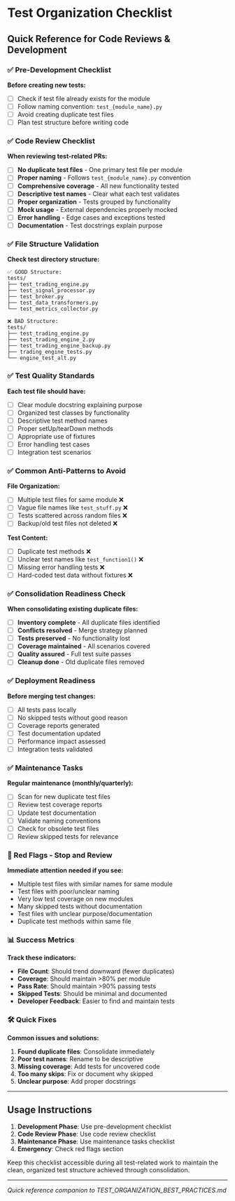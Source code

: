 # Test Organization Checklist

## Quick Reference for Code Reviews & Development

### ✅ Pre-Development Checklist

**Before creating new tests:**
- [ ] Check if test file already exists for the module
- [ ] Follow naming convention: `test_{module_name}.py`
- [ ] Avoid creating duplicate test files
- [ ] Plan test structure before writing code

### ✅ Code Review Checklist

**When reviewing test-related PRs:**
- [ ] **No duplicate test files** - One primary test file per module
- [ ] **Proper naming** - Follows `test_{module_name}.py` convention
- [ ] **Comprehensive coverage** - All new functionality tested
- [ ] **Descriptive test names** - Clear what each test validates
- [ ] **Proper organization** - Tests grouped by functionality
- [ ] **Mock usage** - External dependencies properly mocked
- [ ] **Error handling** - Edge cases and exceptions tested
- [ ] **Documentation** - Test docstrings explain purpose

### ✅ File Structure Validation

**Check test directory structure:**
```
✅ GOOD Structure:
tests/
├── test_trading_engine.py
├── test_signal_processor.py  
├── test_broker.py
├── test_data_transformers.py
└── test_metrics_collector.py

❌ BAD Structure:
tests/
├── test_trading_engine.py
├── test_trading_engine_2.py
├── test_trading_engine_backup.py
├── trading_engine_tests.py
└── engine_test_alt.py
```

### ✅ Test Quality Standards

**Each test file should have:**
- [ ] Clear module docstring explaining purpose
- [ ] Organized test classes by functionality
- [ ] Descriptive test method names
- [ ] Proper setUp/tearDown methods
- [ ] Appropriate use of fixtures
- [ ] Error handling test cases
- [ ] Integration test scenarios

### ✅ Common Anti-Patterns to Avoid

**File Organization:**
- [ ] Multiple test files for same module ❌
- [ ] Vague file names like `test_stuff.py` ❌
- [ ] Tests scattered across random files ❌
- [ ] Backup/old test files not deleted ❌

**Test Content:**
- [ ] Duplicate test methods ❌
- [ ] Unclear test names like `test_function1()` ❌
- [ ] Missing error handling tests ❌
- [ ] Hard-coded test data without fixtures ❌

### ✅ Consolidation Readiness Check

**When consolidating existing duplicate files:**
- [ ] **Inventory complete** - All duplicate files identified
- [ ] **Conflicts resolved** - Merge strategy planned
- [ ] **Tests preserved** - No functionality lost
- [ ] **Coverage maintained** - All scenarios covered
- [ ] **Quality assured** - Full test suite passes
- [ ] **Cleanup done** - Old duplicate files removed

### ✅ Deployment Readiness

**Before merging test changes:**
- [ ] All tests pass locally
- [ ] No skipped tests without good reason
- [ ] Coverage reports generated
- [ ] Test documentation updated
- [ ] Performance impact assessed
- [ ] Integration tests validated

### ✅ Maintenance Tasks

**Regular maintenance (monthly/quarterly):**
- [ ] Scan for new duplicate test files
- [ ] Review test coverage reports
- [ ] Update test documentation
- [ ] Validate naming conventions
- [ ] Check for obsolete test files
- [ ] Review skipped tests for relevance

### 🚨 Red Flags - Stop and Review

**Immediate attention needed if you see:**
- Multiple test files with similar names for same module
- Test files with poor/unclear naming
- Very low test coverage on new modules
- Many skipped tests without documentation
- Test files with unclear purpose/documentation
- Duplicate test methods within same file

### 📊 Success Metrics

**Track these indicators:**
- **File Count**: Should trend downward (fewer duplicates)
- **Coverage**: Should maintain >80% per module  
- **Pass Rate**: Should maintain >90% passing tests
- **Skipped Tests**: Should be minimal and documented
- **Developer Feedback**: Easier to find and maintain tests

### 🛠️ Quick Fixes

**Common issues and solutions:**
1. **Found duplicate files**: Consolidate immediately
2. **Poor test names**: Rename to be descriptive
3. **Missing coverage**: Add tests for uncovered code
4. **Too many skips**: Fix or document why skipped
5. **Unclear purpose**: Add proper docstrings

---

## Usage Instructions

1. **Development Phase**: Use pre-development checklist
2. **Code Review Phase**: Use code review checklist  
3. **Maintenance Phase**: Use maintenance tasks checklist
4. **Emergency**: Check red flags section

Keep this checklist accessible during all test-related work to maintain the clean, organized test structure achieved through consolidation.

---

*Quick reference companion to TEST_ORGANIZATION_BEST_PRACTICES.md* 
